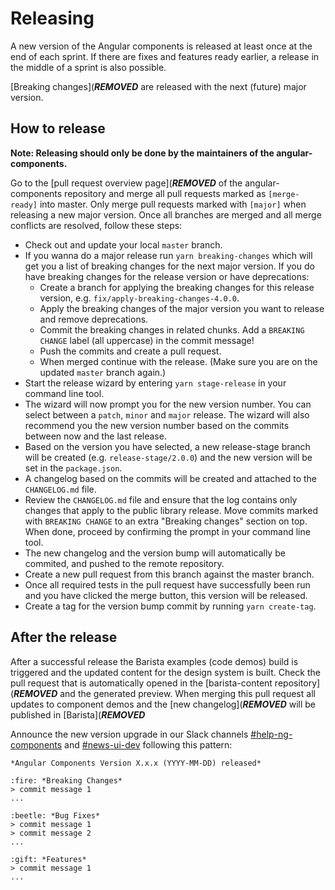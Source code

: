 # Releasing

A new version of the Angular components is released at least once at the end of each sprint. If there are fixes and features ready earlier, a release in the middle of a sprint is also possible.

[Breaking changes](***REMOVED*** are released with the next (future) major version.

## How to release

**Note: Releasing should only be done by the maintainers of the angular-components.**

Go to the [pull request overview page](***REMOVED*** of the angular-components repository and merge all pull requests marked as `[merge-ready]` into master. Only merge pull requests marked with `[major]` when releasing a new major version. Once all branches are merged and all merge conflicts are resolved, follow these steps:

- Check out and update your local `master` branch.
- If you wanna do a major release run `yarn breaking-changes` which will get you a list of breaking changes for the next major version. If you do have breaking changes for the release version or have deprecations:
  - Create a branch for applying the breaking changes for this release version, e.g. `fix/apply-breaking-changes-4.0.0`.
  - Apply the breaking changes of the major version you want to release and remove deprecations.
  - Commit the breaking changes in related chunks. Add a `BREAKING CHANGE` label (all uppercase) in the commit message!
  - Push the commits and create a pull request.
  - When merged continue with the release. (Make sure you are on the updated `master` branch again.)
- Start the release wizard by entering `yarn stage-release` in your command line tool.
- The wizard will now prompt you for the new version number. You can select between a `patch`, `minor` and `major` release. The wizard will also recommend you the new version number based on the commits between now and the last release.
- Based on the version you have selected, a new release-stage branch will be created (e.g. `release-stage/2.0.0`) and the new version will be set in the `package.json`.
- A changelog based on the commits will be created and attached to the `CHANGELOG.md` file.
- Review the `CHANGELOG.md` file and ensure that the log contains only changes that apply to the public library release. Move commits marked with `BREAKING CHANGE` to an extra "Breaking changes" section on top. When done, proceed by confirming the prompt in your command line tool.
- The new changelog and the version bump will automatically be commited, and pushed to the remote repository.
- Create a new pull request from this branch against the master branch.
- Once all required tests in the pull request have successfully been run and you have clicked the merge button, this version will be released.
- Create a tag for the version bump commit by running `yarn create-tag`.

## After the release

After a successful release the Barista examples (code demos) build is triggered and the updated content for the design system is built. Check the pull request that is automatically opened in the [barista-content repository](***REMOVED*** and the generated preview. When merging this pull request all updates to component demos and the [new changelog](***REMOVED*** will be published in [Barista](***REMOVED***

Announce the new version upgrade in our Slack channels [#help-ng-components](***REMOVED***) and [#news-ui-dev](***REMOVED***) following this pattern:

```
*Angular Components Version X.x.x (YYYY-MM-DD) released*

:fire: *Breaking Changes*
> commit message 1
...

:beetle: *Bug Fixes*
> commit message 1
> commit message 2
...

:gift: *Features*
> commit message 1
...
```
